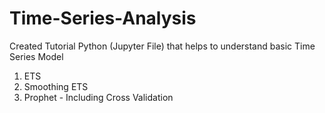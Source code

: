 # Time-Series-Analysis

Created Tutorial Python (Jupyter File) that helps to understand basic Time Series Model

1. ETS 
2. Smoothing ETS
3. Prophet - Including Cross Validation
